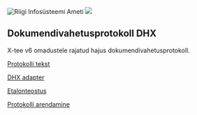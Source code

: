 ﻿![Riigi Infosüsteemi Ameti](https://avatars3.githubusercontent.com/u/7447915 "Riigi Infosüsteemi Amet") ![](img/EL_struktuuri-_ja_investeerimisfondid_horisontaalne.jpg)

## Dokumendivahetusprotokoll DHX

X-tee v6 omadustele rajatud hajus dokumendivahetusprotokoll.

[Protokolli tekst](https://e-gov.github.io/DHX)

[DHX adapter](https://github.com/e-gov/DHX-adapter)

[Etalonteostus](https://github.com/e-gov/DHX-etalon)

[Protokolli arendamine](CONTRIBUTING.md)

